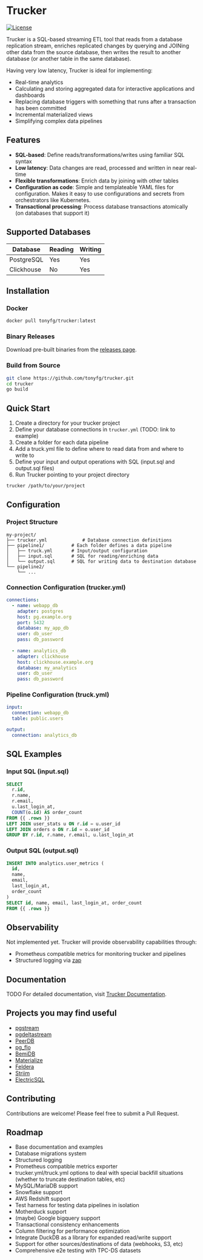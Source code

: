# Trucker

[![License](https://img.shields.io/github/license/tonyfg/trucker)](LICENSE)

Trucker is a SQL-based streaming ETL tool that reads from a database replication stream, enriches replicated changes by querying and JOINing other data from the source database, then writes the result to another database (or another table in the same database).

Having very low latency, Trucker is ideal for implementing:
- Real-time analytics
- Calculating and storing aggregated data for interactive applications and dashboards
- Replacing database triggers with something that runs after a transaction has been committed
- Incremental materialized views
- Simplifying complex data pipelines

## Features

- **SQL-based**: Define reads/transformations/writes using familiar SQL syntax
- **Low latency**: Data changes are read, processed and written in near real-time
- **Flexible transformations**: Enrich data by joining with other tables
- **Configuration as code**: Simple and templateable YAML files for configuration. Makes it easy to use configurations and secrets from orchestrators like Kubernetes.
- **Transactional processing**: Process database transactions atomically (on databases that support it)

## Supported Databases

| Database   | Reading | Writing |
| ---------- | ------- | ------- |
| PostgreSQL | Yes     | Yes     |
| Clickhouse | No      | Yes     |

## Installation

### Docker

```bash
docker pull tonyfg/trucker:latest
```

### Binary Releases

Download pre-built binaries from the [releases page](https://github.com/tonyfg/trucker/releases).

### Build from Source

```bash
git clone https://github.com/tonyfg/trucker.git
cd trucker
go build
```

## Quick Start

1. Create a directory for your trucker project
2. Define your database connections in `trucker.yml` (TODO: link to example)
3. Create a folder for each data pipeline
4. Add a truck.yml file to define where to read data from and where to write to
5. Define your input and output operations with SQL (input.sql and output.sql files)
6. Run Trucker pointing to your project directory

```bash
trucker /path/to/your/project
```

## Configuration

### Project Structure

```
my-project/
├── trucker.yml             # Database connection definitions
├── pipeline1/          # Each folder defines a data pipeline
│   ├── truck.yml       # Input/output configuration
│   ├── input.sql       # SQL for reading/enriching data
│   └── output.sql      # SQL for writing data to destination database
└── pipeline2/
    └── ...
```

### Connection Configuration (trucker.yml)

```yaml
connections:
  - name: webapp_db
    adapter: postgres
    host: pg.example.org
    port: 5432
    database: my_app_db
    user: db_user
    pass: db_password
    
  - name: analytics_db
    adapter: clickhouse
    host: clickhouse.example.org
    database: my_analytics
    user: db_user
    pass: db_password
```

### Pipeline Configuration (truck.yml)

```yaml
input:
  connection: webapp_db
  table: public.users

output:
  connection: analytics_db
```

## SQL Examples

### Input SQL (input.sql)

```sql
SELECT
  r.id,
  r.name,
  r.email,
  u.last_login_at,
  COUNT(o.id) AS order_count
FROM {{ .rows }}
LEFT JOIN user_stats u ON r.id = u.user_id
LEFT JOIN orders o ON r.id = o.user_id
GROUP BY r.id, r.name, r.email, u.last_login_at
```

### Output SQL (output.sql)

```sql
INSERT INTO analytics.user_metrics (
  id, 
  name, 
  email, 
  last_login_at, 
  order_count
)
SELECT id, name, email, last_login_at, order_count
FROM {{ .rows }}
```

## Observability

Not implemented yet. Trucker will provide observability capabilities through:
- Prometheus compatible metrics for monitoring trucker and pipelines
- Structured logging via [zap](https://pkg.go.dev/go.uber.org/zap)

## Documentation

TODO
For detailed documentation, visit [Trucker Documentation](https://github.com/tonyfg/trucker/wiki).

## Projects you may find useful

- [pgstream](https://github.com/xataio/pgstream)
- [pgdeltastream](https://github.com/hasura/pgdeltastream)
- [PeerDB](https://www.peerdb.io/)
- [pg_flo](https://www.pgflo.io/)
- [BemiDB](https://github.com/BemiHQ/BemiDB)
- [Materialize](https://materialize.com/)
- [Feldera](https://feldera.com/)
- [Striim](https://www.striim.com/)
- [ElectricSQL](https://github.com/electric-sql/electric)

## Contributing

Contributions are welcome! Please feel free to submit a Pull Request.

## Roadmap
- Base documentation and examples
- Database migrations system
- Structured logging
- Prometheus compatible metrics exporter
- trucker.yml/truck.yml options to deal with special backfill situations (whether to truncate destination tables, etc)
- MySQL/MariaDB support
- Snowflake support
- AWS Redshift support
- Test harness for testing data pipelines in isolation
- Motherduck support
- (maybe) Google bigquery support
- Transactional consistency enhancements
- Column filtering for performance optimization
- Integrate DuckDB as a library for expanded read/write support
- Support for other sources/destinations of data (webhooks, S3, etc)
- Comprehensive e2e testing with TPC-DS datasets
